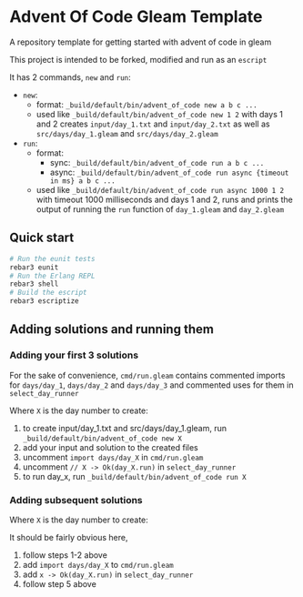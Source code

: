 # Advent Of Code Gleam Template

A repository template for getting started with advent of code in gleam

This project is intended to be forked, modified and run as an `escript`

It has 2 commands, `new` and `run`:

- `new`:
  - format: `_build/default/bin/advent_of_code new a b c ...`
  - used like `_build/default/bin/advent_of_code new 1 2` with days 1 and 2 creates `input/day_1.txt` and `input/day_2.txt` as well as `src/days/day_1.gleam` and `src/days/day_2.gleam`
- `run`:
  - format:
    - sync: `_build/default/bin/advent_of_code run a b c ...`
    - async: `_build/default/bin/advent_of_code run async {timeout in ms} a b c ...`
  - used like `_build/default/bin/advent_of_code run async 1000 1 2` with timeout 1000 milliseconds and days 1 and 2, runs and prints the output of running the `run` function of `day_1.gleam` and `day_2.gleam`

## Quick start

```sh
# Run the eunit tests
rebar3 eunit
# Run the Erlang REPL
rebar3 shell
# Build the escript
rebar3 escriptize
```

## Adding solutions and running them

### Adding your first 3 solutions

For the sake of convenience,   `cmd/run.gleam` contains commented imports for `days/day_1`, `days/day_2` and `days/day_3` and commented uses for them in  `select_day_runner`

Where `X` is the day number to create:

1. to create input/day_1.txt and src/days/day_1.gleam, run `_build/default/bin/advent_of_code new X`
2. add your input and solution to the created files
3. uncomment `import days/day_X` in `cmd/run.gleam`
4. uncomment  `// X -> Ok(day_X.run)` in `select_day_runner`
5. to run day_x, run `_build/default/bin/advent_of_code run X`

### Adding subsequent solutions

Where `X` is the day number to create:

It should be fairly obvious here,

1. follow steps 1-2 above
1. add `import days/day_X` to `cmd/run.gleam`
1. add  `x -> Ok(day_X.run)` in `select_day_runner`
1. follow step 5 above
